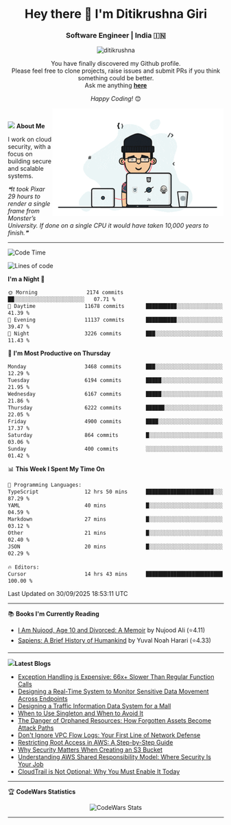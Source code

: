 <h1 align="center">Hey there 👋 I'm Ditikrushna Giri</h1>
<h3 align="center">Software Engineer | India 🇮🇳</h3>
 <p align="center"> <img src="https://komarev.com/ghpvc/?username=ditikrushna" alt="ditikrushna" /> </p>

<div align="center">
You have finally discovered my Github profile. <br>
Please feel free to clone projects, raise issues and submit PRs if you think something could be better. <br>
Ask me anything <a href="https://github.com/ditikrushna/ditikrushna/issues/new"><b>here</b></a><br>

<i>Happy Coding!</i> 😊
</div>

<img align="right" alt="Coding" width="400" src="https://github.com/ditikrushna/ditikrushna/blob/master/charts/programmer_transparent.gif">

</br>

<img src="https://media.giphy.com/media/WUlplcMpOCEmTGBtBW/giphy.gif" width="30"> **About Me**

I work on cloud security, with a focus on building secure and scalable systems.

<!--STARTS_HERE_QUOTE_README-->
<i>❝It took Pixar 29 hours to render a single frame from Monster’s University. If done on a single CPU it would have taken 10,000 years to finish.❞</i>
<!--ENDS_HERE_QUOTE_README-->
 
---

<!--START_SECTION:waka-->
![Code Time](http://img.shields.io/badge/Code%20Time-936%20hrs%2059%20mins-blue)

![Lines of code](https://img.shields.io/badge/From%20Hello%20World%20I%27ve%20Written-3.7%20million%20lines%20of%20code-blue)

**I'm a Night 🦉** 

```text
🌞 Morning                2174 commits        ██░░░░░░░░░░░░░░░░░░░░░░░   07.71 % 
🌆 Daytime                11678 commits       ██████████░░░░░░░░░░░░░░░   41.39 % 
🌃 Evening                11137 commits       ██████████░░░░░░░░░░░░░░░   39.47 % 
🌙 Night                  3226 commits        ███░░░░░░░░░░░░░░░░░░░░░░   11.43 % 
```
📅 **I'm Most Productive on Thursday** 

```text
Monday                   3468 commits        ███░░░░░░░░░░░░░░░░░░░░░░   12.29 % 
Tuesday                  6194 commits        █████░░░░░░░░░░░░░░░░░░░░   21.95 % 
Wednesday                6167 commits        █████░░░░░░░░░░░░░░░░░░░░   21.86 % 
Thursday                 6222 commits        ██████░░░░░░░░░░░░░░░░░░░   22.05 % 
Friday                   4900 commits        ████░░░░░░░░░░░░░░░░░░░░░   17.37 % 
Saturday                 864 commits         █░░░░░░░░░░░░░░░░░░░░░░░░   03.06 % 
Sunday                   400 commits         ░░░░░░░░░░░░░░░░░░░░░░░░░   01.42 % 
```


📊 **This Week I Spent My Time On** 

```text
💬 Programming Languages: 
TypeScript               12 hrs 50 mins      ██████████████████████░░░   87.29 % 
YAML                     40 mins             █░░░░░░░░░░░░░░░░░░░░░░░░   04.59 % 
Markdown                 27 mins             █░░░░░░░░░░░░░░░░░░░░░░░░   03.12 % 
Other                    21 mins             █░░░░░░░░░░░░░░░░░░░░░░░░   02.40 % 
JSON                     20 mins             █░░░░░░░░░░░░░░░░░░░░░░░░   02.29 % 

🔥 Editors: 
Cursor                   14 hrs 43 mins      █████████████████████████   100.00 % 
```


 Last Updated on 30/09/2025 18:53:11 UTC
<!--END_SECTION:waka-->

---

📚 **Books I'm Currently Reading**
<!-- GOODREADS-LIST:START -->
- [I Am Nujood, Age 10 and Divorced: A Memoir](https://www.goodreads.com/review/show/7689086604?utm_medium=api&utm_source=rss) by Nujood Ali (⭐️4.11)
- [Sapiens: A Brief History of Humankind](https://www.goodreads.com/review/show/3198808213?utm_medium=api&utm_source=rss) by Yuval Noah Harari (⭐️4.33)
<!-- GOODREADS-LIST:END -->

---


<img src="http://www.netanimations.net/livres-13.gif" width="40">**Latest Blogs** 

<!-- BLOG-POST-LIST:START -->
- [Exception Handling is Expensive: 66x+ Slower Than Regular Function Calls](https://www.ditikrushna.space/blog/exception-handling-performance-jvm)
- [Designing a Real-Time System to Monitor Sensitive Data Movement Across Endpoints](https://www.ditikrushna.space/blog/endpoint-data-movement-monitoring)
- [Designing a Traffic Information Data System for a Mall](https://www.ditikrushna.space/blog/mall-traffic-data-system-design)
- [When to Use Singleton and When to Avoid It](https://www.ditikrushna.space/blog/singleton-pattern-guide)
- [The Danger of Orphaned Resources: How Forgotten Assets Become Attack Paths](https://www.ditikrushna.space/blog/orphaned-resources-risk)
- [Don't Ignore VPC Flow Logs: Your First Line of Network Defense](https://www.ditikrushna.space/blog/vpc-flow-logs-importance)
- [Restricting Root Access in AWS: A Step-by-Step Guide](https://www.ditikrushna.space/blog/restrict-root-access-aws)
- [Why Security Matters When Creating an S3 Bucket](https://www.ditikrushna.space/blog/s3-bucket-security-matters)
- [Understanding AWS Shared Responsibility Model: Where Security Is Your Job](https://www.ditikrushna.space/blog/aws-shared-responsibility-model)
- [CloudTrail is Not Optional: Why You Must Enable It Today](https://www.ditikrushna.space/blog/enable-cloudtrail-now)
<!-- BLOG-POST-LIST:END -->

--- 

🏆 **CodeWars Statistics**

<div align="center">
  <img src="https://github.r2v.ch/codewars?user=ditikrushna&name=true&top_languages=true&stroke=%23b362ff&theme=purple_dark&hide_clan=true&hide_rank=true" alt="CodeWars Stats" width="300" height="200">
</div>

---

